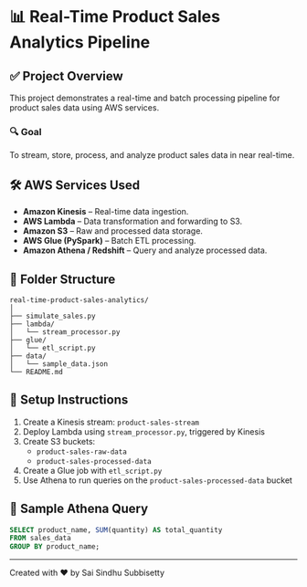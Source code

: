 # 📊 Real-Time Product Sales Analytics Pipeline

## ✅ Project Overview

This project demonstrates a real-time and batch processing pipeline for product sales data using AWS services.

### 🔍 Goal
To stream, store, process, and analyze product sales data in near real-time.

## 🛠 AWS Services Used

- **Amazon Kinesis** – Real-time data ingestion.
- **AWS Lambda** – Data transformation and forwarding to S3.
- **Amazon S3** – Raw and processed data storage.
- **AWS Glue (PySpark)** – Batch ETL processing.
- **Amazon Athena / Redshift** – Query and analyze processed data.

## 🧱 Folder Structure

```
real-time-product-sales-analytics/
│
├── simulate_sales.py
├── lambda/
│   └── stream_processor.py
├── glue/
│   └── etl_script.py
├── data/
│   └── sample_data.json
└── README.md
```

## 🚀 Setup Instructions

1. Create a Kinesis stream: `product-sales-stream`
2. Deploy Lambda using `stream_processor.py`, triggered by Kinesis
3. Create S3 buckets:
   - `product-sales-raw-data`
   - `product-sales-processed-data`
4. Create a Glue job with `etl_script.py`
5. Use Athena to run queries on the `product-sales-processed-data` bucket

## 📎 Sample Athena Query

```sql
SELECT product_name, SUM(quantity) AS total_quantity
FROM sales_data
GROUP BY product_name;
```

---

Created with ❤️ by Sai Sindhu Subbisetty